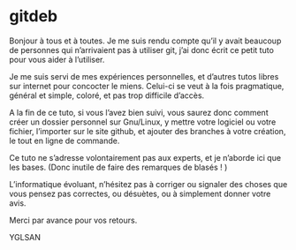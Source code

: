 ﻿# gitdeb

Bonjour à tous et à toutes. 
Je me suis rendu compte qu’il y avait beaucoup de personnes qui n’arrivaient pas à utiliser git, j’ai donc écrit ce petit tuto pour vous aider à  l’utiliser.

Je me suis servi de mes expériences personnelles, et d’autres tutos libres sur internet pour concocter le miens. 
Celui-ci se veut à la fois pragmatique, général et simple, coloré, et pas trop difficile d’accès. 


A la fin de ce tuto, si vous l’avez bien suivi, vous saurez donc comment créer un dossier personnel sur Gnu/Linux, y mettre votre logiciel ou votre fichier, l’importer sur le site github, et ajouter des branches à votre création, le tout en ligne de commande.

Ce tuto ne s’adresse volontairement pas aux experts, et je n’aborde ici que les bases. (Donc inutile de faire des remarques de blasés ! )
              
L’informatique évoluant, n’hésitez pas à corriger ou signaler des choses que vous pensez pas correctes, ou désuètes, ou à simplement donner votre avis. 
 
Merci par avance pour vos retours. 

YGLSAN
 

